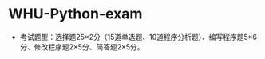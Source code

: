 # WHU-Python-exam

* 考试题型：选择题25$\times$2分（15道单选题、10道程序分析题）、编写程序题5$\times$6分、修改程序题2$\times$5分、简答题2$\times$5分。
